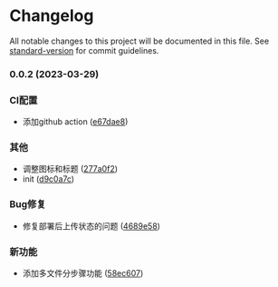 # Changelog

All notable changes to this project will be documented in this file. See [standard-version](https://github.com/conventional-changelog/standard-version) for commit guidelines.

### 0.0.2 (2023-03-29)


### CI配置

* 添加github action ([e67dae8](https://github.com/renzp94/pdf-to-images/commit/e67dae88750a6f19213b9f844ced23728e256a69))


### 其他

* 调整图标和标题 ([277a0f2](https://github.com/renzp94/pdf-to-images/commit/277a0f203670ee473fdd11a96e25e43c04d9d8fb))
* init ([d9c0a7c](https://github.com/renzp94/pdf-to-images/commit/d9c0a7ceb30daf08e8eba62b9008d981ffbbde5e))


### Bug修复

* 修复部署后上传状态的问题 ([4689e58](https://github.com/renzp94/pdf-to-images/commit/4689e5861f15980fcdf24f39a2f42fdc42158eb8))


### 新功能

* 添加多文件分步骤功能 ([58ec607](https://github.com/renzp94/pdf-to-images/commit/58ec6072288557f3d5b4ed30d80647745fdec856))
